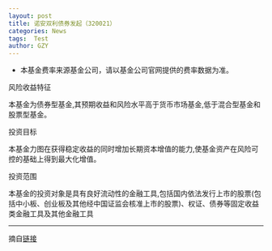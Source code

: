 ```yaml
---
layout: post
title: 诺安双利债券发起（320021）
categories: News
tags:  Test
author: GZY
---
```


* 本基金费率来源基金公司，请以基金公司官网提供的费率数据为准。

风险收益特征

本基金为债券型基金,其预期收益和风险水平高于货币市场基金,低于混合型基金和股票型基金。

投资目标

本基金力图在获得稳定收益的同时增加长期资本增值的能力,使基金资产在风险可控的基础上得到最大化增值。

投资范围

本基金的投资对象是具有良好流动性的金融工具,包括国内依法发行上市的股票(包括中小板、创业板及其他经中国证监会核准上市的股票)、权证、债券等固定收益类金融工具及其他金融工具

*****

摘自[链接](https://etrade.fengfd.com/detail/320021/)
